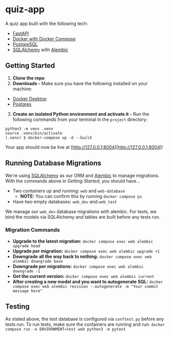# quiz-app

A quiz app built with the following tech:

- [FastAPI](https://fastapi.tiangolo.com/)
- [Docker with Docker Compose](https://docs.docker.com/compose/)
- [PostgreSQL](https://www.postgresql.org/)
- [SQLAlchemy](https://docs.sqlalchemy.org/en/20/) with [Alembic](https://alembic.sqlalchemy.org/en/latest/)

## Getting Started

1. **Clone the repo**
2. **Downloads -** Make sure you have the following installed on your machine:

- [Docker Desktop](https://docs.docker.com/get-docker/)
- [Postgres](https://www.postgresql.org/download/)

3. **Create an isolated Python environment and activate it -** Run the following commands from your terminal in the `project` directory:

```
python3 -m venv .venv
source .venv/bin/activate
(.venv) $ docker-compose up -d --build
```

Your app should now be live at [http://127.0.0.1:8004](http://127.0.0.1:8004)!

## Running Database Migrations

We're using [SQLAlchemy](https://docs.sqlalchemy.org/en/20/index.html) as our ORM and [Alembic](https://alembic.sqlalchemy.org/en/latest/) to manage migrations. With the commands above in _Getting Started_, you should have...

- Two containers up and running: `web` and `web-database`
  - **NOTE:** You can confirm this by running `docker compose ps`
- Have two empty databases: `web_dev` and `web_test`

We manage our `web_dev` database migrations with alembic. For tests, we bind the models via SQLAlchemy and tables are built before any tests run.

### Migration Commands

- **Upgrade to the latest migration:** `docker compose exec web alembic upgrade head`
- **Upgrade per migration:** `docker compose exec web alembic upgrade +1`
- **Downgrade all the way back to nothing:** `docker compose exec web alembic downgrade base`
- **Downgrade per migrations:** `docker compose exec web alembic downgrade -1`
- **Get the current version:** `docker compose exec web alembic current`
- **After creating a new model and you want to autogenerate SQL:** `docker compose exec web alembic revision --autogenerate -m "Your commit message here"`

## Testing

As stated above, the test database is configured via `conftest.py` before any tests run. To run tests, make sure the containers are running and run: `docker compose run -e ENVIRONMENT=test web python3 -m pytest`
